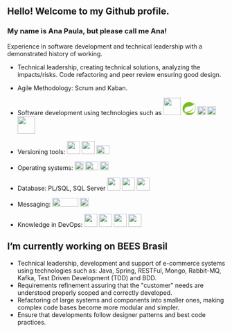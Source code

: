 ##  Hello! Welcome to my Github profile.
### My name is Ana Paula, but please call me Ana!

Experience in software development and technical leadership with a demonstrated history of working. 
- Technical leadership, creating technical solutions, analyzing the impacts/risks. Code refactoring and peer review ensuring good design.
- Agile Methodology: Scrum and Kaban.
- Software development using technologies such as <img src="https://cdn.jsdelivr.net/gh/devicons/devicon/icons/java/java-original.svg" width="40" height="40"/> <img src="https://github.com/devicons/devicon/blob/v2.16.0/icons/spring/spring-original.svg" width="30" height="30"/> <img src="https://cdn.jsdelivr.net/gh/devicons/devicon/icons/python/python-original.svg" width="20" height="20" />  <img src="https://cdn.jsdelivr.net/gh/devicons/devicon/icons/php/php-original.svg" width="20" height="20"/> <img src="https://cdn.jsdelivr.net/gh/devicons/devicon/icons/cucumber/cucumber-plain-wordmark.svg"  width="40" height="40" />
- Versioning tools: <img src="https://cdn.jsdelivr.net/gh/devicons/devicon/icons/git/git-original.svg"  width="30" height="30"/> <img src="https://cdn.jsdelivr.net/gh/devicons/devicon/icons/github/github-original.svg" width="30" height="30" /> <img src="https://cdn.jsdelivr.net/gh/devicons/devicon/icons/subversion/subversion-original.svg" width="30" height="20" />
- Operating systems: <img src="https://cdn.jsdelivr.net/gh/devicons/devicon/icons/msdos/msdos-original.svg"  width="20" height="20" /> <img src="https://cdn.jsdelivr.net/gh/devicons/devicon/icons/windows8/windows8-original.svg"  width="30" height="20"/> <img src="https://cdn.jsdelivr.net/gh/devicons/devicon/icons/linux/linux-original.svg" width="20" height="20"/>
- Database: PL/SQL, SQL Server <img src="https://cdn.jsdelivr.net/gh/devicons/devicon/icons/oracle/oracle-original.svg" width="30" height="30"/> <img src="https://cdn.jsdelivr.net/gh/devicons/devicon/icons/mysql/mysql-plain-wordmark.svg"  width="30" height="30"/> <img src="https://cdn.jsdelivr.net/gh/devicons/devicon/icons/mongodb/mongodb-original-wordmark.svg" width="30" height="30" /> 
- Messaging:  <img src="https://user-images.githubusercontent.com/32500140/145132879-7a1c456c-0b9c-484d-8a6b-f4c953285068.png" width="60" height="20" /> <img src="https://cdn.jsdelivr.net/gh/devicons/devicon/icons/apachekafka/apachekafka-original.svg" width="20" height="20"/>

- Knowledge in DevOps: <img src="https://cdn.jsdelivr.net/gh/devicons/devicon/icons/kubernetes/kubernetes-plain.svg"  width="30" height="30"/> <img src="https://cdn.jsdelivr.net/gh/devicons/devicon/icons/jenkins/jenkins-line.svg" width="30" height="30"/> <img src="https://cdn.jsdelivr.net/gh/devicons/devicon/icons/docker/docker-original.svg" width="30" height="30" /> <img src="https://cdn.jsdelivr.net/gh/devicons/devicon/icons/azure/azure-original-wordmark.svg"  width="30" height="30"/>


## I’m currently working on BEES Brasil
- Technical leadership, development and support of e-commerce systems using technologies such as: Java, Spring, RESTFul, Mongo, Rabbit-MQ, Kafka, Test Driven Development (TDD) and BDD.
- Requirements refinement assuring that the "customer" needs are understood properly scoped and correctly developed. 
- Refactoring of large systems and components into smaller ones, making complex code bases become more modular and simpler. 
- Ensure that developments follow designer patterns and best code practices.
